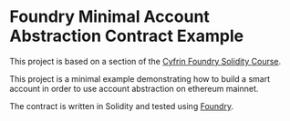 # Foundry Minimal Account Abstraction Contract Example

This project is based on a section of the [Cyfrin Foundry Solidity Course](https://github.com/Cyfrin/minimal-account-abstraction).

This project is a minimal example demonstrating how to build a smart account in order to use account abstraction on ethereum mainnet.

The contract is written in Solidity and tested using [Foundry](https://book.getfoundry.sh/).